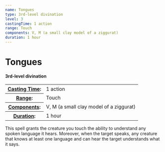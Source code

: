 ```yaml
---
name: Tongues
type: 3rd-level divination
level: 3
castingTime: 1 action
range: Touch
components: V, M (a small clay model of a ziggurat)
duration: 1 hour
---
```


Tongues
=======

#### 3rd-level divination

<table cellspacing="0" class="statBlock"><tbody><tr><th><a href="/srd/magicOverview/spellDescriptions.htm#level">Casting Time</a>:</th><td>1 action</td></tr><tr><th><a href="/srd/magicOverview/spellDescriptions.htm#components">Range</a>:</th><td>Touch</td></tr><tr><th><a href="/srd/magicOverview/spellDescriptions.htm#range">Components</a>:</th><td>V, M (a small clay model of a ziggurat)</td></tr><tr><th><a href="/srd/magicOverview/spellDescriptions.htm#effect">Duration</a>:</th><td>1 hour</td></tr></tbody></table>

This spell grants the creature you touch the ability to understand any spoken language it hears. Moreover, when the target speaks, any creature that knows at least one language and can hear the target understands what it says.